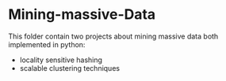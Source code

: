 # Mining-massive-Data

This folder contain two projects about mining massive data both implemented in python: 

- locality sensitive hashing 
- scalable clustering techniques 
